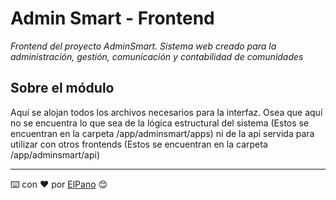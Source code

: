 # Admin Smart - Frontend

_Frontend del proyecto AdminSmart. Sistema web creado para la administración, gestión, comunicación y contabilidad de comunidades_

## Sobre el módulo

Aquí se alojan todos los archivos necesarios para la interfaz. 
Osea que aquí no se encuentra lo que sea de la lógica estructural del sistema (Estos se encuentran en la carpeta /app/adminsmart/apps) ni de la api servida para utilizar con otros frontends (Estos se encuentran en la carpeta /app/adminsmart/api)



---
⌨️ con ❤️ por [ElPano](https://github.com/mpvaldez) 😊




